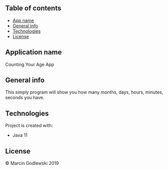 ## Table of contents
* [App name](#app-name)
* [General info](#general-info)
* [Technologies](#technologies)
* [License](#license)

## Application name
Counting Your Age App

## General info
This simply program will show you how many months, days, hours, minutes, seconds you have.
	
## Technologies
Project is created with:
* Java 11

## License
© Marcin Godlewski 2019
